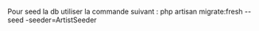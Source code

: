 Pour seed la db utiliser la commande suivant : php artisan migrate:fresh --seed -seeder=ArtistSeeder
